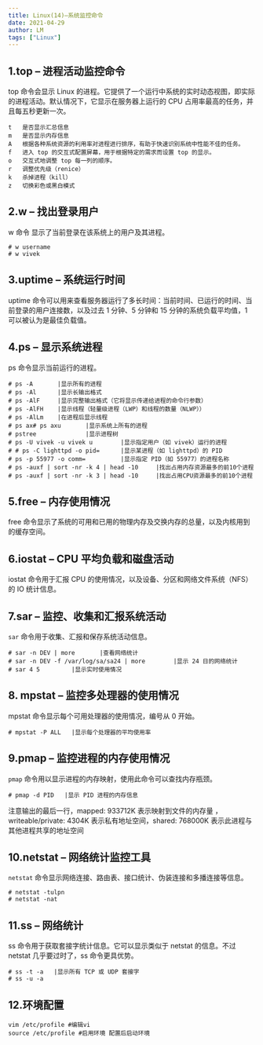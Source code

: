 ```yaml
---
title: Linux(14)—系统监控命令
date: 2021-04-29
author: LM
tags: ["Linux"]
---
```


## 1.top – 进程活动监控命令

top 命令会显示 Linux 的进程。它提供了一个运行中系统的实时动态视图，即实际的进程活动。默认情况下，它显示在服务器上运行的 CPU 占用率最高的任务，并且每五秒更新一次。

```
t	是否显示汇总信息
m	是否显示内存信息
A	根据各种系统资源的利用率对进程进行排序，有助于快速识别系统中性能不佳的任务。
f	进入 top 的交互式配置屏幕，用于根据特定的需求而设置 top 的显示。
o	交互式地调整 top 每一列的顺序。
r	调整优先级（renice）
k	杀掉进程（kill）
z	切换彩色或黑白模式
```

## 2.w – 找出登录用户

w 命令 显示了当前登录在该系统上的用户及其进程。

```
# w username
# w vivek
```

## 3.uptime – 系统运行时间

uptime 命令可以用来查看服务器运行了多长时间：当前时间、已运行的时间、当前登录的用户连接数，以及过去 1 分钟、5 分钟和 15 分钟的系统负载平均值，1 可以被认为是最佳负载值。

## 4.ps – 显示系统进程

ps 命令显示当前运行的进程。

```
# ps -A       |显示所有的进程
# ps -Al      |显示长输出格式
# ps -AlF     |显示完整输出格式（它将显示传递给进程的命令行参数）
# ps -AlFH    |显示线程（轻量级进程（LWP）和线程的数量（NLWP））
# ps -AlLm    |在进程后显示线程
# ps ax# ps axu       |显示系统上所有的进程
# pstree              |显示进程树
# ps -U vivek -u vivek u        |显示指定用户（如 vivek）运行的进程
# # ps -C lighttpd -o pid=      |显示某进程（如 lighttpd）的 PID
# ps -p 55977 -o comm=          |显示指定 PID（如 55977）的进程名称
# ps -auxf | sort -nr -k 4 | head -10     |找出占用内存资源最多的前10个进程
# ps -auxf | sort -nr -k 3 | head -10     |找出占用CPU资源最多的前10个进程
```

## 5.free – 内存使用情况

free 命令显示了系统的可用和已用的物理内存及交换内存的总量，以及内核用到的缓存空间。

## 6.iostat – CPU 平均负载和磁盘活动

iostat 命令用于汇报 CPU 的使用情况，以及设备、分区和网络文件系统（NFS）的 IO 统计信息。

## 7.sar – 监控、收集和汇报系统活动

`sar` 命令用于收集、汇报和保存系统活动信息。

```
# sar -n DEV | more       |查看网络统计
# sar -n DEV -f /var/log/sa/sa24 | more        |显示 24 日的网络统计
# sar 4 5         |显示实时使用情况
```

## 8. mpstat – 监控多处理器的使用情况

mpstat 命令显示每个可用处理器的使用情况，编号从 0 开始。

```
# mpstat -P ALL   |显示每个处理器的平均使用率
```

## 9.pmap – 监控进程的内存使用情况

`pmap` 命令用以显示进程的内存映射，使用此命令可以查找内存瓶颈。

```
# pmap -d PID   |显示 PID 进程的内存信息
```

注意输出的最后一行，mapped: 933712K 表示映射到文件的内存量 ，writeable/private: 4304K 表示私有地址空间，shared: 768000K 表示此进程与其他进程共享的地址空间

## 10.netstat – 网络统计监控工具

`netstat` 命令显示网络连接、路由表、接口统计、伪装连接和多播连接等信息。

```
# netstat -tulpn
# netstat -nat
```

## 11.ss – 网络统计

ss 命令用于获取套接字统计信息。它可以显示类似于 netstat 的信息。不过 netstat 几乎要过时了，ss 命令更具优势。

```
# ss -t -a   |显示所有 TCP 或 UDP 套接字
# ss -u -a
```

## 12.环境配置

```
vim /etc/profile #编辑vi
source /etc/profile #启用环境 配置后启动环境
```

